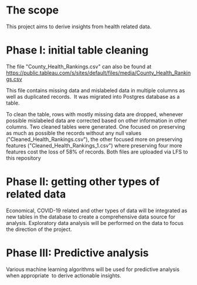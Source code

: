 # The scope

This project aims to derive insights from health related data. 

# Phase I: initial table cleaning

The file "County_Health_Rankings.csv" can also be found at https://public.tableau.com/s/sites/default/files/media/County_Health_Rankings.csv

This file contains missing data and mislabeled data in multiple columns as well as duplicated records.  It was migrated into Postgres database as a table. 

To clean the table, rows with mostly missing data are dropped, whenever possible mislabeled data are corrected based on other information in other columns.  Two cleaned tables were generated.  One focused on preserving as much as possible the records without any null values ("Cleaned_Health_Rankings.csv"), the other focused more on preserving features ("Cleaned_Health_Rankings_1.csv") where preserving four more features cost the loss of 58% of records. Both files are uploaded via LFS to this repository

# Phase II: getting other types of related data

Economical, COVID-19 related and other types of data will be integrated as new tables in the database to create a comprehensive data source for analysis.  Exploratory data analysis will be performed on the data to focus the direction of the project.

# Phase III: Predictive analysis

Various machine learning algorithms will be used for predictive analysis when appropriate  to derive actionable insights.
